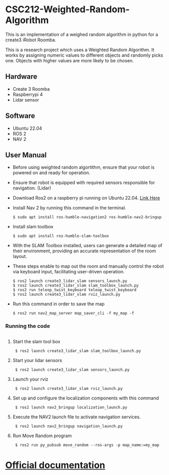# CSC212-Weighted-Random-Algorithm
This is an implementation of a weighed random algorithm in python for a create3 iRobot Roomba.

This is a research project which uses a Weighted Random Algorithm. It works by assigning numeric values to different objects and randomly picks one. Objects with higher 
values are more likely to be chosen. 

## Hardware
- Create 3 Roomba
- Raspberrypi 4
- Lidar sensor

## Software
- Ubuntu 22.04
- ROS 2
- NAV 2

## User Manual 
- Before using weighted random algortithm, ensure that your robot is powered on and ready for operation.  
- Ensure that robot is equipped with required sensors responsible for navigation.  (Lidar)
- Download Ros2 on a raspberry pi running on Ubuntu 22.04. [Link Here](https://docs.ros.org/en/crystal/Installation/Linux-Install-Binary.html)
- Install Nav 2 by running this command in the terminal.
  
      $ sudo apt install ros-humble-navigation2 ros-humble-nav2-bringup

- Install slam toolbox

      $ sudo apt install ros-humble-slam-toolbox

- With the SLAM Toolbox installed, users can generate a detailed map of their environment, providing an accurate representation of the room layout.

- These steps enable to map out the room and manually control the robot via keyboard input, facilitating user-driven operation.
   >
      $ ros2 launch create3_lidar_slam sensors_launch.py  
      $ ros2 launch create3_lidar_slam slam_toolbox_launch.py  
      $ ros2 run teleop_twist_keyboard teleop_twist_keyboard
      $ ros2 launch create3_lidar_slam rviz_launch.py
   >

- Run this command in order to save the map

      $ ros2 run nav2_map_server map_saver_cli -f my_map -f

### Running the code
##
1. Start the slam tool box

        $ ros2 launch create3_lidar_slam slam_toolbox_launch.py
   
2. Start your lidar sensors
   
        $ ros2 launch create3_lidar_slam sensors_launch.py

3. Launch your rviz

        $ ros2 launch create3_lidar_slam rviz_launch.py
  
4. Set up and configure the localization components with this command

        $ ros2 launch nav2_bringup localization_launch.py
  
5. Execute the NAV2 launch file to activate navigation services.
   
        $ ros2 launch nav2_bringup navigation_launch.py

6. Run Move Random program

        $ ros2 run py_pubsub move_random --ros-args -p map_name:=my_map

# [Official documentation](https://newdocu.netlify.app/)
